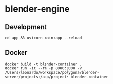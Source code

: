 # blender-engine

## Development
`cd app && uvicorn main:app --reload`


## Docker
```
docker build -t blender-container .
docker run -it --rm -p 8000:8000 -v /Users/leonardo/workspace/polygona/blender-server/projects:/app/projects blender-container
```